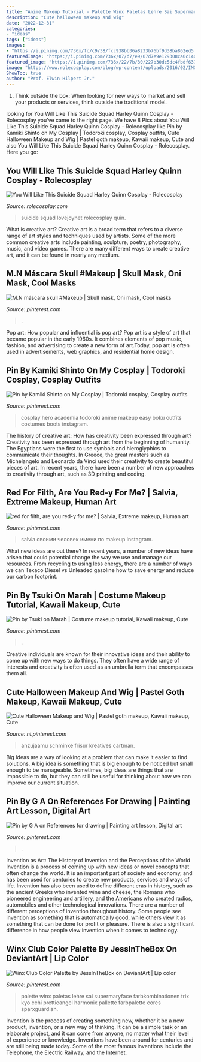 ```yaml
---
title: "Anime Makeup Tutorial - Palette Winx Paletas Lehre Sai Supermaryface Farbkombinationen Trix Kyo Cchi Prettieangel Harmonix Pallette Farbpalette Cores Sparxguardian"
description: "Cute halloween makeup and wig"
date: "2022-12-31"
categories:
- "ideas"
tags: ["ideas"]
images:
- "https://i.pinimg.com/736x/fc/c9/38/fcc938bb36a8233b76bf9d38ba862ed5.jpg"
featuredImage: "https://i.pinimg.com/736x/07/d7/e9/07d7e9e129308ca0c140c93fdcd1e32c.jpg"
featured_image: "https://i.pinimg.com/736x/22/7b/30/227b30dc5dc4fbdf637db24def5913b7.jpg"
image: "https://www.rolecosplay.com/blog/wp-content/uploads/2016/02/IMG_8728-Edit-1.jpg"
ShowToc: true
author: "Prof. Elwin Hilpert Jr."
---
```



1. Think outside the box: When looking for new ways to market and sell your products or services, think outside the traditional model.

	

		
looking for You Will Like This Suicide Squad Harley Quinn Cosplay - Rolecosplay you've came to the right page. We have 8 Pics about You Will Like This Suicide Squad Harley Quinn Cosplay - Rolecosplay like Pin by Kamiki Shinto on My Cosplay | Todoroki cosplay, Cosplay outfits, Cute Halloween Makeup and Wig | Pastel goth makeup, Kawaii makeup, Cute and also You Will Like This Suicide Squad Harley Quinn Cosplay - Rolecosplay. Here you go:
		
    
## You Will Like This Suicide Squad Harley Quinn Cosplay - Rolecosplay

<img loading=lazy src="https://www.rolecosplay.com/blog/wp-content/uploads/2016/02/IMG_8728-Edit-1.jpg" onerror="this.onerror=null;this.src='https://tse4.mm.bing.net/th?id=OIP.Y28zUfL6Pav81eB_IK_uxgHaLH&amp;pid=15.1';" alt="You Will Like This Suicide Squad Harley Quinn Cosplay - Rolecosplay">

_Source: rolecosplay.com_

>suicide squad lovejoynet rolecosplay quin. 

	

What is creative art?
Creative art is a broad term that refers to a diverse range of art styles and techniques used by artists. Some of the more common creative arts include painting, sculpture, poetry, photography, music, and video games. There are many different ways to create creative art, and it can be found in nearly any medium.

    
## M.N Máscara Skull #Makeup | Skull Mask, Oni Mask, Cool Masks

<img loading=lazy src="https://i.pinimg.com/736x/fc/c9/38/fcc938bb36a8233b76bf9d38ba862ed5.jpg" onerror="this.onerror=null;this.src='https://tse2.mm.bing.net/th?id=OIP.x10VXnMyIlc7qiRc5wVwJAHaKn&amp;pid=15.1';" alt="M.N máscara skull #Makeup | Skull mask, Oni mask, Cool masks">

_Source: pinterest.com_

>. 

	

Pop art: How popular and influential is pop art?
Pop art is a style of art that became popular in the early 1960s. It combines elements of pop music, fashion, and advertising to create a new form of art.Today, pop art is often used in advertisements, web graphics, and residential home design.

    
## Pin By Kamiki Shinto On My Cosplay | Todoroki Cosplay, Cosplay Outfits

<img loading=lazy src="https://i.pinimg.com/736x/8d/df/78/8ddf78363ee12051f732cbe1b48a9ee1--my-hero-academia-cosplay-costumes.jpg" onerror="this.onerror=null;this.src='https://tse2.mm.bing.net/th?id=OIP.nOS8OkO-Tg1s8Pk6FUkfVAHaLS&amp;pid=15.1';" alt="Pin by Kamiki Shinto on My Cosplay | Todoroki cosplay, Cosplay outfits">

_Source: pinterest.com_

>cosplay hero academia todoroki anime makeup easy boku outfits costumes boots instagram. 

	

The history of creative art: How has creativity been expressed through art?
Creativity has been expressed through art from the beginning of humanity. The Egyptians were the first to use symbols and hieroglyphics to communicate their thoughts. In Greece, the great masters such as Michelangelo and Leonardo da Vinci used their creativity to create beautiful pieces of art. In recent years, there have been a number of new approaches to creativity through art, such as 3D printing and coding.

    
## Red For Filth, Are You Red-y For Me? | Salvia, Extreme Makeup, Human Art

<img loading=lazy src="https://i.pinimg.com/736x/6f/14/45/6f1445ee930d9df74e93c809cb37f5de.jpg" onerror="this.onerror=null;this.src='https://tse1.mm.bing.net/th?id=OIP.RBH5V8hr_dc07ZHyeOxcFgHaJP&amp;pid=15.1';" alt="red for filth, are you red-y for me? | Salvia, Extreme makeup, Human art">

_Source: pinterest.com_

>salvia своими человек имени по makeup instagram. 

	

What new ideas are out there?
In recent years, a number of new ideas have arisen that could potential change the way we use and manage our resources. From recycling to using less energy, there are a number of ways we can Texaco Diesel vs Unleaded gasoline how to save energy and reduce our carbon footprint.

    
## Pin By Tsuki On Marah | Costume Makeup Tutorial, Kawaii Makeup, Cute

<img loading=lazy src="https://i.pinimg.com/736x/f8/d8/fe/f8d8fe08b4ca8a7c04ebd933a5ec7138.jpg" onerror="this.onerror=null;this.src='https://tse2.mm.bing.net/th?id=OIP.77feJ6BxOVDuT9ea4QHpyAHaJ9&amp;pid=15.1';" alt="Pin by Tsuki on Marah | Costume makeup tutorial, Kawaii makeup, Cute">

_Source: pinterest.com_

>. 

	

Creative individuals are known for their innovative ideas and their ability to come up with new ways to do things. They often have a wide range of interests and creativity is often used as an umbrella term that encompasses them all.

    
## Cute Halloween Makeup And Wig | Pastel Goth Makeup, Kawaii Makeup, Cute

<img loading=lazy src="https://i.pinimg.com/736x/e4/bb/69/e4bb69d7283350b5ede1d2fa01f68ff0--day-makeup-makeup-ideas.jpg" onerror="this.onerror=null;this.src='https://tse1.mm.bing.net/th?id=OIP.tTkMNHlXW9r57IxLVxMI2gDYEg&amp;pid=15.1';" alt="Cute Halloween Makeup and Wig | Pastel goth makeup, Kawaii makeup, Cute">

_Source: nl.pinterest.com_

>anzujaamu schminke frisur kreatives cartman. 

	

Big Ideas are a way of looking at a problem that can make it easier to find solutions. A big idea is something that is big enough to be noticed but small enough to be manageable. Sometimes, big ideas are things that are impossible to do, but they can still be useful for thinking about how we can improve our current situation.

    
## Pin By G A On References For Drawing | Painting Art Lesson, Digital Art

<img loading=lazy src="https://i.pinimg.com/736x/22/7b/30/227b30dc5dc4fbdf637db24def5913b7.jpg" onerror="this.onerror=null;this.src='https://tse4.mm.bing.net/th?id=OIP.AbK6cWpk5KAc2NY5MpxDTAHaJ4&amp;pid=15.1';" alt="Pin by G A on References for drawing | Painting art lesson, Digital art">

_Source: pinterest.com_

>. 

	

Invention as Art: The History of Invention and the Perceptions of the World
Invention is a process of coming up with new ideas or novel concepts that often change the world. It is an important part of society and economy, and has been used for centuries to create new products, services and ways of life. Invention has also been used to define different eras in history, such as the ancient Greeks who invented wine and cheese, the Romans who pioneered engineering and artillery, and the Americans who created radios, automobiles and other technological innovations.
There are a number of different perceptions of invention throughout history. Some people see invention as something that is automatically good, while others view it as something that can be done for profit or pleasure. There is also a significant difference in how people view invention when it comes to technology.

    
## Winx Club Color Palette By JessInTheBox On DeviantArt | Lip Color

<img loading=lazy src="https://i.pinimg.com/736x/07/d7/e9/07d7e9e129308ca0c140c93fdcd1e32c.jpg" onerror="this.onerror=null;this.src='https://tse3.mm.bing.net/th?id=OIP.kvZ3hYKMRCKbNdMQE__ArQHaF7&amp;pid=15.1';" alt="Winx Club Color Palette by JessInTheBox on DeviantArt | Lip color">

_Source: pinterest.com_

>palette winx paletas lehre sai supermaryface farbkombinationen trix kyo cchi prettieangel harmonix pallette farbpalette cores sparxguardian. 

	

Invention is the process of creating something new, whether it be a new product, invention, or a new way of thinking. It can be a simple task or an elaborate project, and it can come from anyone, no matter what their level of experience or knowledge. Inventions have been around for centuries and are still being made today. Some of the most famous inventions include the Telephone, the Electric Railway, and the Internet.

